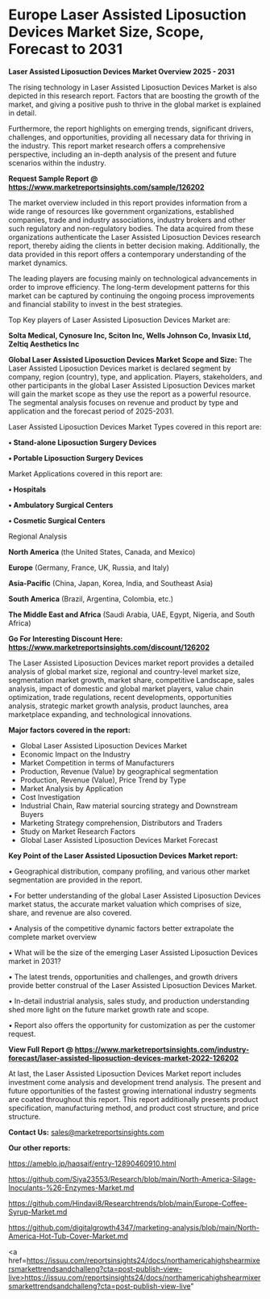 # Europe Laser Assisted Liposuction Devices Market Size, Scope, Forecast to 2031

<Strong> Laser Assisted Liposuction Devices Market Overview 2025 - 2031</strong>

The rising technology in Laser Assisted Liposuction Devices Market is also depicted in this research report. Factors that are boosting the growth of the market, and giving a positive push to thrive in the global market is explained in detail.

Furthermore, the report highlights on emerging trends, significant drivers, challenges, and opportunities, providing all necessary data for thriving in the industry. This report market research offers a comprehensive perspective, including an in-depth analysis of the present and future scenarios within the industry.

<strong>Request Sample Report @ <a href=https://www.marketreportsinsights.com/sample/126202>https://www.marketreportsinsights.com/sample/126202</a></strong>

The market overview included in this report provides information from a wide range of resources like government organizations, established companies, trade and industry associations, industry brokers and other such regulatory and non-regulatory bodies. The data acquired from these organizations authenticate the Laser Assisted Liposuction Devices research report, thereby aiding the clients in better decision making. Additionally, the data provided in this report offers a contemporary understanding of the market dynamics.

The leading players are focusing mainly on technological advancements in order to improve efficiency. The long-term development patterns for this market can be captured by continuing the ongoing process improvements and financial stability to invest in the best strategies.

Top Key players of Laser Assisted Liposuction Devices Market are:

<strong>Solta Medical, Cynosure Inc, Sciton Inc, Wells Johnson Co, Invasix Ltd, Zeltiq Aesthetics Inc</strong>

<strong><b>Global Laser Assisted Liposuction Devices Market Scope and Size:</b></strong>
The Laser Assisted Liposuction Devices market is declared segment by company, region (country), type, and application. Players, stakeholders, and other participants in the global Laser Assisted Liposuction Devices market will gain the market scope as they use the report as a powerful resource. The segmental analysis focuses on revenue and product by type and application and the forecast period of 2025-2031.

Laser Assisted Liposuction Devices Market Types covered in this report are:

<strong>• Stand-alone Liposuction Surgery Devices

• Portable Liposuction Surgery Devices</strong>

Market Applications covered in this report are:

<strong>• Hospitals

• Ambulatory Surgical Centers

• Cosmetic Surgical Centers</strong> 

Regional Analysis

<strong>North America</strong> (the United States, Canada, and Mexico)

<strong>Europe</strong> (Germany, France, UK, Russia, and Italy)

<strong>Asia-Pacific</strong> (China, Japan, Korea, India, and Southeast Asia)

<strong>South America</strong> (Brazil, Argentina, Colombia, etc.)

<strong>The Middle East and Africa</strong> (Saudi Arabia, UAE, Egypt, Nigeria, and South Africa)

<strong>Go For Interesting Discount Here: <a href=https://www.marketreportsinsights.com/discount/126202>https://www.marketreportsinsights.com/discount/126202</a></strong>

The Laser Assisted Liposuction Devices market report provides a detailed analysis of global market size, regional and country-level market size, segmentation market growth, market share, competitive Landscape, sales analysis, impact of domestic and global market players, value chain optimization, trade regulations, recent developments, opportunities analysis, strategic market growth analysis, product launches, area marketplace expanding, and technological innovations.

<strong><b>Major factors covered in the report:</b></strong>
<ul>
  <li>Global Laser Assisted Liposuction Devices Market </li>
  <li>Economic Impact on the Industry</li>
  <li>Market Competition in terms of Manufacturers</li>
  <li>Production, Revenue (Value) by geographical segmentation</li>
  <li>Production, Revenue (Value), Price Trend by Type</li>
  <li>Market Analysis by Application</li>
  <li>Cost Investigation</li>
  <li>Industrial Chain, Raw material sourcing strategy and Downstream Buyers</li>
  <li>Marketing Strategy comprehension, Distributors and Traders</li>
  <li>Study on Market Research Factors</li>
  <li>Global Laser Assisted Liposuction Devices Market Forecast</li>
</ul>

<strong><b>Key Point of the Laser Assisted Liposuction Devices Market report:</b></strong>

• Geographical distribution, company profiling, and various other market segmentation are provided in the report.

• For better understanding of the global Laser Assisted Liposuction Devices market status, the accurate market valuation which comprises of size, share, and revenue are also covered.

• Analysis of the competitive dynamic factors better extrapolate the complete market overview

• What will be the size of the emerging Laser Assisted Liposuction Devices market in 2031?

• The latest trends, opportunities and challenges, and growth drivers provide better construal of the Laser Assisted Liposuction Devices Market.

• In-detail industrial analysis, sales study, and production understanding shed more light on the future market growth rate and scope.

• Report also offers the opportunity for customization as per the customer request.

<strong><b>View Full Report @ <a href=https://www.marketreportsinsights.com/industry-forecast/laser-assisted-liposuction-devices-market-2022-126202>https://www.marketreportsinsights.com/industry-forecast/laser-assisted-liposuction-devices-market-2022-126202</a></b></strong>


At last, the Laser Assisted Liposuction Devices Market report includes investment come analysis and development trend analysis. The present and future opportunities of the fastest growing international industry segments are coated throughout this report. This report additionally presents product specification, manufacturing method, and product cost structure, and price structure.

<strong>Contact Us:</strong>
sales@marketreportsinsights.com

<strong>Our other reports:</strong>

<a href=https://ameblo.jp/haqsaif/entry-12890460910.html>https://ameblo.jp/haqsaif/entry-12890460910.html</a>

<a href=https://github.com/Siya23553/Research/blob/main/North-America-Silage-Inoculants-%26-Enzymes-Market.md>https://github.com/Siya23553/Research/blob/main/North-America-Silage-Inoculants-%26-Enzymes-Market.md</a>

<a href=https://github.com/Hindavi8/Researchtrends/blob/main/Europe-Coffee-Syrup-Market.md>https://github.com/Hindavi8/Researchtrends/blob/main/Europe-Coffee-Syrup-Market.md</a>

<a href=https://github.com/digitalgrowth4347/marketing-analysis/blob/main/North-America-Hot-Tub-Cover-Market.md>https://github.com/digitalgrowth4347/marketing-analysis/blob/main/North-America-Hot-Tub-Cover-Market.md</a>

<a href=https://issuu.com/reportsinsights24/docs/northamericahighshearmixersmarkettrendsandchalleng?cta=post-publish-view-live>https://issuu.com/reportsinsights24/docs/northamericahighshearmixersmarkettrendsandchalleng?cta=post-publish-view-live</a>"
